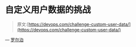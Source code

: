 # 自定义用户数据的挑战

> 原文:[https://devops.com/challenge-custom-user-data/](https://devops.com/challenge-custom-user-data/)

— [罗尔泊](https://devops.com/author/breselman/)